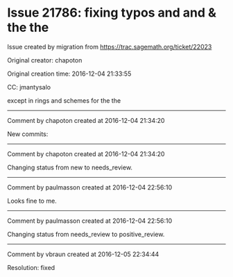 # Issue 21786: fixing typos and and & the the

Issue created by migration from https://trac.sagemath.org/ticket/22023

Original creator: chapoton

Original creation time: 2016-12-04 21:33:55

CC:  jmantysalo

except in rings and schemes for the the


---

Comment by chapoton created at 2016-12-04 21:34:20

New commits:


---

Comment by chapoton created at 2016-12-04 21:34:20

Changing status from new to needs_review.


---

Comment by paulmasson created at 2016-12-04 22:56:10

Looks fine to me.


---

Comment by paulmasson created at 2016-12-04 22:56:10

Changing status from needs_review to positive_review.


---

Comment by vbraun created at 2016-12-05 22:34:44

Resolution: fixed
